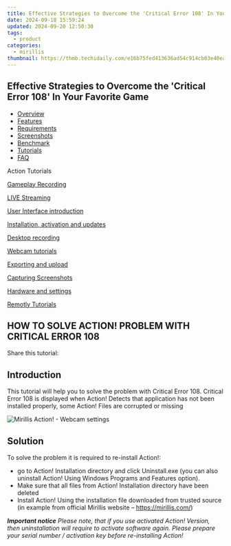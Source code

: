 ```yaml
---
title: Effective Strategies to Overcome the 'Critical Error 108' In Your Favorite Game
date: 2024-09-18 15:59:24
updated: 2024-09-20 12:50:30
tags:
  - product
categories:
  - mirillis
thumbnail: https://thmb.techidaily.com/e16b75fed413636ad54c914cb03e40ea47ab207cb6190aa0c6171995d867746d.jpg
---
```


## Effective Strategies to Overcome the 'Critical Error 108' In Your Favorite Game

* [Overview](https://tools.techidaily.com/mirillis/products/)
* [Features](https://tools.techidaily.com/mirillis/products/)
* [Requirements](https://tools.techidaily.com/mirillis/products/)
* [Screenshots](https://tools.techidaily.com/mirillis/products/)
* [Benchmark](https://tools.techidaily.com/mirillis/products/)
* [Tutorials](https://tools.techidaily.com/mirillis/products/)
* [FAQ](https://tools.techidaily.com/mirillis/products/)

Action Tutorials

[Gameplay Recording](https://tools.techidaily.com/mirillis/products/) 

[LIVE Streaming](https://tools.techidaily.com/mirillis/products/) 

[User Interface introduction](https://tools.techidaily.com/mirillis/products/) 

[Installation, activation and updates](https://tools.techidaily.com/mirillis/products/) 

[Desktop recording](https://tools.techidaily.com/mirillis/products/) 

[Webcam tutorials](https://tools.techidaily.com/mirillis/products/) 

[Exporting and upload](https://tools.techidaily.com/mirillis/products/) 

[Capturing Screenshots](https://tools.techidaily.com/mirillis/products/) 

[Hardware and settings](https://tools.techidaily.com/mirillis/products/) 

[Remotly Tutorials](https://remotly.com/tutorials/getting-started-with-remotly-for-windows-pc) 

## HOW TO SOLVE ACTION! PROBLEM WITH CRITICAL ERROR 108

  
 Share this tutorial:

## Introduction

 This tutorial will help you to solve the problem with Critical Error 108\. Critical Error 108 is displayed when Action! Detects that application has not been installed properly, some Action! Files are corrupted or missing

![Mirillis Action! - Webcam settings](https://mirillis.com/res/old/gfx/tutorials/errors/mirillis-action-critical-error-108.jpg "Action! Webcam Settings") 

## Solution

To solve the problem it is required to re-install Action!:

  
* go to Action! Installation directory and click Uninstall.exe (you can also uninstall Action! Using Windows Programs and Features option).
* Make sure that all files from Action! Installation directory have been deleted
* Install Action! Using the installation file downloaded from trusted source (in example from official Mirillis website – <https://mirillis.com/>)
  
_**Important notice**_ 
 _Please note, that if you use activated Action! Version, then uninstallation will require to activate software again. Please prepare your serial number / activation key before re-installing Action!_

<ins class="adsbygoogle"
     style="display:block"
     data-ad-format="autorelaxed"
     data-ad-client="ca-pub-7571918770474297"
     data-ad-slot="1223367746"></ins>



<ins class="adsbygoogle"
     style="display:block"
     data-ad-client="ca-pub-7571918770474297"
     data-ad-slot="8358498916"
     data-ad-format="auto"
     data-full-width-responsive="true"></ins>

